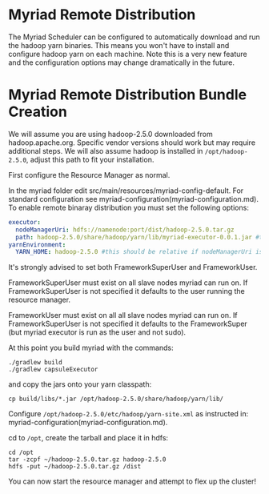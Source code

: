 # Myriad Remote Distribution

The Myriad Scheduler can be configured to automatically download and run the hadoop yarn binaries. This means you won't have to install and configure hadoop yarn on each machine.  Note this is a very new feature and the configuration options may change dramatically in the future.

# Myriad Remote Distribution Bundle Creation

We will assume you are using hadoop-2.5.0 downloaded from hadoop.apache.org.  Specific vendor versions should work but may require additional steps.  We will also assume hadoop is installed in `/opt/hadoop-2.5.0`, adjust this path to fit your installation.

First configure the Resource Manager as normal.

In the myriad folder edit src/main/resources/myriad-config-default.  For standard configuration see myriad-configuration(myriad-configuration.md).  To enable remote binaray distribution you must set the following options:
```YAML
executor:  
  nodeManagerUri: hdfs://namenode:port/dist/hadoop-2.5.0.tar.gz  
  path: hadoop-2.5.0/share/hadoop/yarn/lib/myriad-executor-0.0.1.jar #this should be relative if nodeManagerUri is set
yarnEnvironment:  
  YARN_HOME: hadoop-2.5.0 #this should be relative if nodeManagerUri is set  
```

It's strongly advised to set both FrameworkSuperUser and FrameworkUser.

FrameworkSuperUser must exist on all slave nodes myriad can run on.  If FrameworkSuperUser is not specified it defaults to the user running the resource manager.

FrameworkUser must exist on all all slave nodes myriad can run on. If FrameworkSuperUser is not specified it defaults to the FrameworkSuper (but myriad executor is run as the user and not sudo).

At this point you build myriad with the commands:
```Shell
./gradlew build  
./gradlew capsuleExecutor  
```
and copy the jars onto your yarn classpath:
```Shell
cp build/libs/*.jar /opt/hadoop-2.5.0/share/hadoop/yarn/lib/
```

Configure `/opt/hadoop-2.5.0/etc/hadoop/yarn-site.xml` as instructed in: myriad-configuration(myriad-configuration.md).

cd to `/opt`, create the tarball and place it in hdfs:
```Shell
cd /opt
tar -zcpf ~/hadoop-2.5.0.tar.gz hadoop-2.5.0
hdfs -put ~/hadoop-2.5.0.tar.gz /dist
```
You can now start the resource manager and attempt to flex up the cluster!